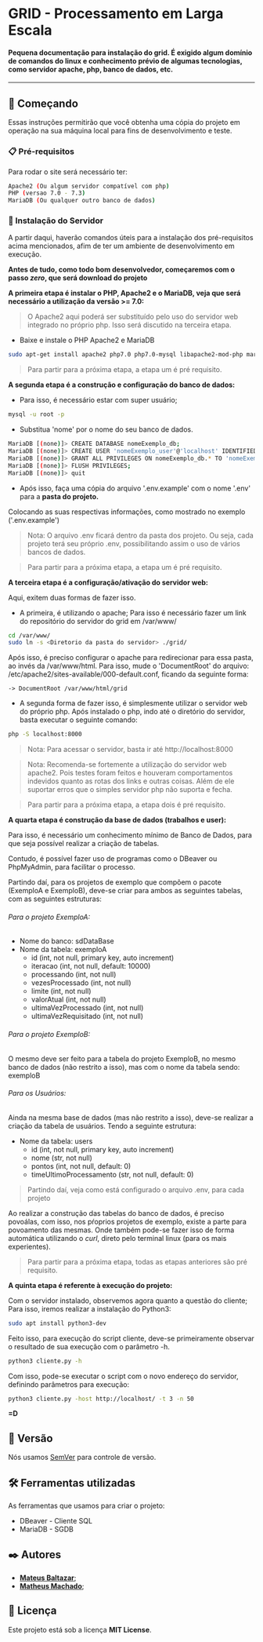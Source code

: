 # GRID - Processamento em Larga Escala
#### Pequena documentação para instalação do grid. É exigido algum domínio de comandos do linux e conhecimento prévio de algumas tecnologias, como servidor apache, php, banco de dados, etc.

---

## 🚀 Começando

Essas instruções permitirão que você obtenha uma cópia do projeto em operação na sua máquina local para fins de desenvolvimento e teste.

### 📋 Pré-requisitos

Para rodar o site será necessário ter:

```bash
Apache2 (Ou algum servidor compatível com php)
PHP (versao 7.0 - 7.3)
MariaDB (Ou qualquer outro banco de dados)
```

### 🔧 Instalação do Servidor

A partir daqui, haverão comandos úteis para a instalação dos pré-requisitos acima mencionados, afim de ter um ambiente de desenvolvimento em execução.

**Antes de tudo, como todo bom desenvolvedor, começaremos com o passo _zero_, que será download do projeto**

**A primeira etapa é instalar o PHP, Apache2 e o MariaDB, veja que será necessário a utilização da versão >= 7.0:**

> O Apache2 aqui poderá ser substituído pelo uso do servidor web integrado no próprio php. Isso será discutido na terceira etapa.

- Baixe e instale o PHP Apache2 e MariaDB

```bash
sudo apt-get install apache2 php7.0 php7.0-mysql libapache2-mod-php mariadb-client mariadb-server
```
> Para partir para a próxima etapa, a etapa um é pré requisito.

**A segunda etapa é a construção e configuração do banco de dados:**

- Para isso, é necessário estar com super usuário;

```bash
mysql -u root -p
```
- Substitua 'nome' por o nome do seu banco de dados.

```bash
MariaDB [(none)]> CREATE DATABASE nomeExemplo_db;
MariaDB [(none)]> CREATE USER 'nomeExemplo_user'@'localhost' IDENTIFIED BY 'nomeExemplo_pass';
MariaDB [(none)]> GRANT ALL PRIVILEGES ON nomeExemplo_db.* TO 'nomeExemplo_user'@'localhost';
MariaDB [(none)]> FLUSH PRIVILEGES;
MariaDB [(none)]> quit
```

- Após isso, faça uma cópia do arquivo '.env.example' com o nome '.env' para a **pasta do projeto.**

Colocando as suas respectivas informações, como mostrado no exemplo ('.env.example')

> Nota: O arquivo .env ficará dentro da pasta dos projeto. Ou seja, cada projeto terá seu próprio .env, possibilitando assim o uso de vários bancos de dados.

> Para partir para a próxima etapa, a etapa um é pré requisito.

**A terceira etapa é a configuração/ativação do servidor web:**

Aqui, exitem duas formas de fazer isso.
- A primeira, é utilizando o apache; Para isso é necessário fazer um link do repositório do servidor do grid em /var/www/
```bash
cd /var/www/
sudo ln -s <Diretorio da pasta do servidor> ./grid/
```
Após isso, é preciso configurar o apache para redirecionar para essa pasta, ao invés da /var/www/html. Para isso, mude o 'DocumentRoot' do arquivo:
/etc/apache2/sites-available/000-default.conf, ficando da seguinte forma:

    -> DocumentRoot /var/www/html/grid

- A segunda forma de fazer isso, é simplesmente utilizar o servidor web do próprio php. Após instalado o php, indo até o diretório do servidor, basta executar o seguinte comando:
```bash
php -S localhost:8000
```

   > Nota: Para acessar o servidor, basta ir até http://localhost:8000

> Nota: Recomenda-se fortemente a utilização do servidor web apache2. Pois testes foram feitos e houveram comportamentos indevidos quanto as rotas dos links e outras coisas. Além de ele suportar erros que o simples servidor php não suporta e fecha.

> Para partir para a próxima etapa, a etapa dois é pré requisito.

**A quarta etapa é construção da base de dados (trabalhos e user):**

Para isso, é necessário um conhecimento mínimo de Banco de Dados, para que seja possível realizar a criação de tabelas.

Contudo, é possível fazer uso de programas como o DBeaver ou PhpMyAdmin, para facilitar o processo.


Partindo daí, para os projetos de exemplo que compõem o pacote (ExemploA e ExemploB), deve-se criar para ambos as seguintes tabelas, com as seguintes estruturas:

###### _Para o projeto ExemploA:_
- Nome do banco: sdDataBase
- Nome da tabela: exemploA
    - id (int, not null, primary key, auto increment)
    - iteracao (int, not null, default: 10000)
    - processando (int, not null)
    - vezesProcessado (int, not null)
    - limite (int, not null)
    - valorAtual (int, not null)
    - ultimaVezProcessado (int, not null)
    - ultimaVezRequisitado (int, not null)

###### _Para o projeto ExemploB:_
O mesmo deve ser feito para a tabela do projeto ExemploB, no mesmo banco de dados (não restrito a isso), mas com o nome da tabela sendo: exemploB

###### _Para os Usuários:_
Ainda na mesma base de dados (mas não restrito a isso), deve-se realizar a criação da tabela de usuários. Tendo a seguinte estrutura:

- Nome da tabela: users
    - id (int, not null, primary key, auto increment)
    - nome (str, not null)
    - pontos (int, not null, default: 0)
    - timeUltimoProcessamento (str, not null, default: 0)

> Partindo daí, veja como está configurado o arquivo .env, para cada projeto


Ao realizar a construção das tabelas do banco de dados, é preciso povoálas, com isso, nos pŕoprios projetos de exemplo, existe a parte para povoamento das mesmas. Onde também pode-se fazer isso de forma automática utilizando o _curl_, direto pelo terminal linux (para os mais experientes).

> Para partir para a próxima etapa, todas as etapas anteriores são pré requisito.


**A quinta etapa é referente à execução do projeto:**

Com o servidor instalado, observemos agora quanto a questão do cliente;
Para isso, iremos realizar a instalação do Python3:

```bash
sudo apt install python3-dev
```

Feito isso, para execução do script cliente, deve-se primeiramente observar o resultado de sua execução com o parâmetro -h.

```bash
python3 cliente.py -h
```

Com isso, pode-se executar o script com o novo endereço do servidor, definindo parâmetros para execução:

```bash
python3 cliente.py -host http://localhost/ -t 3 -n 50
```

**=D**


## 📌 Versão

Nós usamos [SemVer](http://semver.org/) para controle de versão.

## 🛠️ Ferramentas utilizadas

As ferramentas que usamos para criar o projeto:

* DBeaver - Cliente SQL
* MariaDB - SGDB

## ✒️ Autores

* [**Mateus Baltazar**](https://github.com/MBaltz);
* [**Matheus Machado**](https://github.com/Sekva);

## 📄 Licença

Este projeto está sob a licença **MIT License**.
